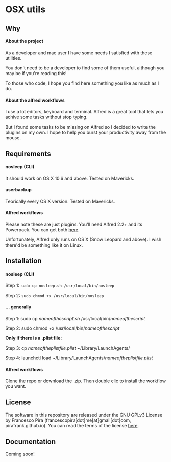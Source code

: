 # OSX utils

## Why

#### About the project
As a developer and mac user I have some needs I satisfied with these utilities.

You don't need to be a developer to find some of them useful, although you may be if you're reading this!

To those who code, I hope you find here something you like as much as I do.

#### About the alfred workflows

I use a lot editors, keyboard and terminal. Alfred is a great tool that lets you achive some tasks without stop typing.

But I found some tasks to be missing on Alfred so I decided to write the plugins on my own. I hope to help you burst your productivity away from the mouse.

## Requirements

#### nosleep (CLI)

It should work on OS X 10.6 and above. Tested on Mavericks.

#### userbackup

Teorically every OS X version. Tested on Mavericks.

#### Alfred workflows

Please note these are just plugins. You'll need Alfred 2.2+ and its Powerpack.
You can get both [here](http://www.alfredapp.com).

Unfortunately, Alfred only runs on OS X (Snow Leopard and above). I wish there'd be something like it on Linux.

## Installation

#### nosleep (CLI)

Step 1: `sudo cp nosleep.sh /usr/local/bin/nosleep`

Step 2: `sudo chmod +x /usr/local/bin/nosleep`

#### ... generally

Step 1: sudo cp *nameofthescript.sh* /usr/local/bin/*nameofthescript*

Step 2: sudo chmod +x /usr/local/bin/*nameofthescript*

**Only if there is a .plist file:**

Step 3: cp *nameoftheplistfile.plist* ~/Library/LaunchAgents/

Step 4: launchctl load ~/Library/LaunchAgents/*nameoftheplistfile.plist*

#### Alfred workflows

Clone the repo or download the .zip. Then double clic to install the workflow you 
want.

## License
The software in this repository are released under the GNU GPLv3 License by Francesco Pira (francescopira[dot]me[at]gmail[dot]com, pirafrank.github.io). You can read the terms of the license [here](http://www.gnu.org/licenses/gpl-3.0.html).

## Documentation

Coming soon!